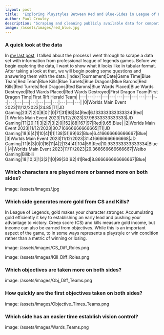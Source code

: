 ```yaml
---
layout: post
title:  "Exploring Playstyles Between Red and Blue-Sides in League of Legends"
author: Paul Crowley
description: "Scraping and cleaning publicly available data for comparisons in playstyle across both sides."
image: /assets/images/red_blue.jpg
---
```


### A quick look at the data
In [my last post](https://crowleyp5.github.io/crowleyp5blog/2023/11/17/Collecting-Data-To-Analyze-Red-Side-vs.-Blue-Side-in-Professional-League-of-Legends.html), I talked about the process I went through to scrape a data set with information from professional league of legends games. Before we begin exploring the data, I want to show what it looks like in tabular format. After taking a look at that, we will begin posing some questions and answering them with the data.
|index|Tournament|Date|Game Time|Blue Team|Red Team|Blue Kills|Blue Turrets|Blue Dragons|Blue Barons|Red Kills|Red Turrets|Red Dragons|Red Barons|Blue Wards Placed|Blue Wards Destroyed|Red Wards Placed|Red Wards Destroyed|First Dragon Team|First Dragon Time|First Rift Herald Team|
|---|---|---|---|---|---|---|---|---|---|---|---|---|---|---|---|---|---|---|---|---|
|0|Worlds Main Event 2023|11/12/2023|24\.85|T1|JD Gaming|23|7|2|0|8|0|1|0|71|31|98|34|Red|6\.133333333333334|Red|
|1|Worlds Main Event 2023|11/12/2023|37\.98333333333333|JD Gaming|T1|20|11|3|2|7|3|2|0|152|88|167|97|Red|9\.65|Blue|
|2|Worlds Main Event 2023|11/12/2023|30\.716666666666665|T1|JD Gaming|18|6|4|1|10|4|1|1|138|51|99|62|Blue|6\.416666666666667|Blue|
|3|Worlds Main Event 2023|11/12/2023|31\.416666666666668|JD Gaming|T1|6|3|0|0|16|11|4|2|134|41|104|59|Red|10\.933333333333334|Blue|
|4|Worlds Main Event 2023|11/11/2023|29\.366666666666667|Weibo Gaming|Bilibili Gaming|18|10|3|1|3|2|1|0|99|30|92|41|Red|8\.866666666666667|Blue|

### Which characters are played more or banned more on both sides?
image: /assets/images/.jpg

### Which side generates more gold from CS and Kills?
In League of Legends, gold makes your character stronger. Accumulating gold efficiently it key to establishing an early lead and pushing your advantage to victory. Creep score (CS) and kills measure gold income, but income can also be earned from objectives. While this is an important aspect of the game, to in some ways represents a playstyle or win condition rather than a metric of winning or losing.

image: /assets/images/CS_Diff_Roles.png

image: /assets/images/Kill_Diff_Roles.png

### Which objectives are taken more on both sides?

image: /assets/images/Obj_Diff_Teams.png

### How quickly are the first objectives taken on both sides?

image: /assets/images/Objective_Times_Teams.png

### Which side has an easier time establish vision control?

image: /assets/images/Wards_Teams.png
